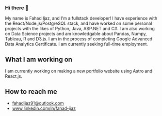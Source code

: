 ### Hi there 👋

My name is Fahad Ijaz, and I'm a fullstack developer! I have experience with the React/Node.js/PostgreSQL stack, and have worked on some personal projects with the likes of Python, Java, ASP.NET and C#. I am also working on Data Science projects and am knowledgable about Pandas, Numpy, Tableau, R and D3.js. I am in the process of completing Google Advanced Data Analytics Certificate. I am currently seeking full-time employment.

## What I am working on

I am currently working on making a new portfolio website using Astro and React.js.

## How to reach me

- fahadijaz91@outlook.com
- www.linkedin.com/in/fahad-ijaz
<!--
**fi0321/fi0321** is a ✨ _special_ ✨ repository because its `README.md` (this file) appears on your GitHub profile.

Here are some ideas to get you started:

- 🔭 I’m currently working on ...
- 🌱 I’m currently learning ...
- 👯 I’m looking to collaborate on ...
- 🤔 I’m looking for help with ...
- 💬 Ask me about ...
- 📫 How to reach me: ...
- 😄 Pronouns: ...
- ⚡ Fun fact: ...
-->

